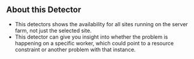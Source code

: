 ## About this Detector

* This detectors shows the availability for all sites running on the server farm, not just the selected site.
* This detector can give you insight into whether the problem is happening on a specific worker, which could point to a resource constraint or another problem with that instance.
